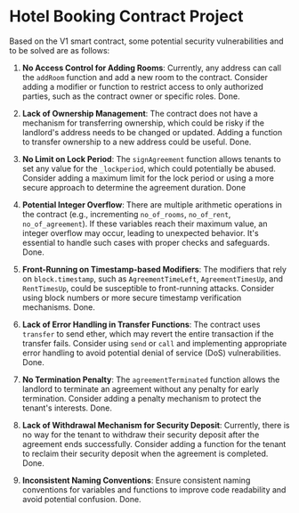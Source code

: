 # Hotel Booking Contract Project

Based on the V1 smart contract, some potential security vulnerabilities and to be solved are as follows:

1. **No Access Control for Adding Rooms**: Currently, any address can call the `addRoom` function and add a new room to the contract. Consider adding a modifier or function to restrict access to only authorized parties, such as the contract owner or specific roles. Done.

2. **Lack of Ownership Management**: The contract does not have a mechanism for transferring ownership, which could be risky if the landlord's address needs to be changed or updated. Adding a function to transfer ownership to a new address could be useful. Done.

3. **No Limit on Lock Period**: The `signAgreement` function allows tenants to set any value for the `_lockperiod`, which could potentially be abused. Consider adding a maximum limit for the lock period or using a more secure approach to determine the agreement duration. Done

4. **Potential Integer Overflow**: There are multiple arithmetic operations in the contract (e.g., incrementing `no_of_rooms`, `no_of_rent`, `no_of_agreement`). If these variables reach their maximum value, an integer overflow may occur, leading to unexpected behavior. It's essential to handle such cases with proper checks and safeguards. Done.

5. **Front-Running on Timestamp-based Modifiers**: The modifiers that rely on `block.timestamp`, such as `AgreementTimeLeft`, `AgreementTimesUp`, and `RentTimesUp`, could be susceptible to front-running attacks. Consider using block numbers or more secure timestamp verification mechanisms. Done.

6. **Lack of Error Handling in Transfer Functions**: The contract uses `transfer` to send ether, which may revert the entire transaction if the transfer fails. Consider using `send` or `call` and implementing appropriate error handling to avoid potential denial of service (DoS) vulnerabilities. Done.

7. **No Termination Penalty**: The `agreementTerminated` function allows the landlord to terminate an agreement without any penalty for early termination. Consider adding a penalty mechanism to protect the tenant's interests. Done.

8. **Lack of Withdrawal Mechanism for Security Deposit**: Currently, there is no way for the tenant to withdraw their security deposit after the agreement ends successfully. Consider adding a function for the tenant to reclaim their security deposit when the agreement is completed. Done.

9. **Inconsistent Naming Conventions**: Ensure consistent naming conventions for variables and functions to improve code readability and avoid potential confusion. Done.
